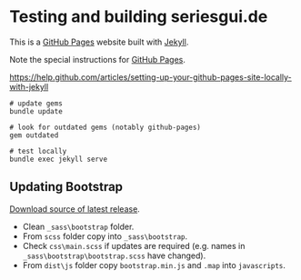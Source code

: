 # Testing and building seriesgui.de

This is a [GitHub Pages](https://help.github.com/categories/github-pages-basics/) website built with [Jekyll](https://jekyllrb.com/).

Note the special instructions for [GitHub Pages](https://jekyllrb.com/docs/github-pages/).

https://help.github.com/articles/setting-up-your-github-pages-site-locally-with-jekyll


```
# update gems
bundle update

# look for outdated gems (notably github-pages)
gem outdated

# test locally
bundle exec jekyll serve
```

## Updating Bootstrap
[Download source of latest release](https://github.com/twbs/bootstrap/releases).

* Clean `_sass\bootstrap` folder.
* From `scss` folder copy into `_sass\bootstrap`.
* Check `css\main.scss` if updates are required (e.g. names in `_sass\bootstrap\bootstrap.scss` have changed).
* From `dist\js` folder copy `bootstrap.min.js` and `.map` into `javascripts`.
